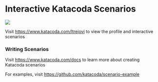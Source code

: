 # Interactive Katacoda Scenarios

[![](http://shields.katacoda.com/katacoda/ltrejovi/count.svg)](https://www.katacoda.com/ltrejovi "Get your profile on Katacoda.com")

Visit https://www.katacoda.com/ltrejovi to view the profile and interactive scenarios

### Writing Scenarios
Visit https://www.katacoda.com/docs to learn more about creating Katacoda scenarios

For examples, visit https://github.com/katacoda/scenario-example
